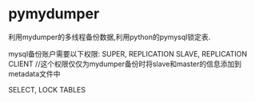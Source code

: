 # pymydumper
利用mydumper的多线程备份数据,利用python的pymysql锁定表.

mysql备份账户需要以下权限:
SUPER, REPLICATION SLAVE, REPLICATION CLIENT //这个权限仅仅为mydumper备份时将slave和master的信息添加到metadata文件中

SELECT, LOCK TABLES
